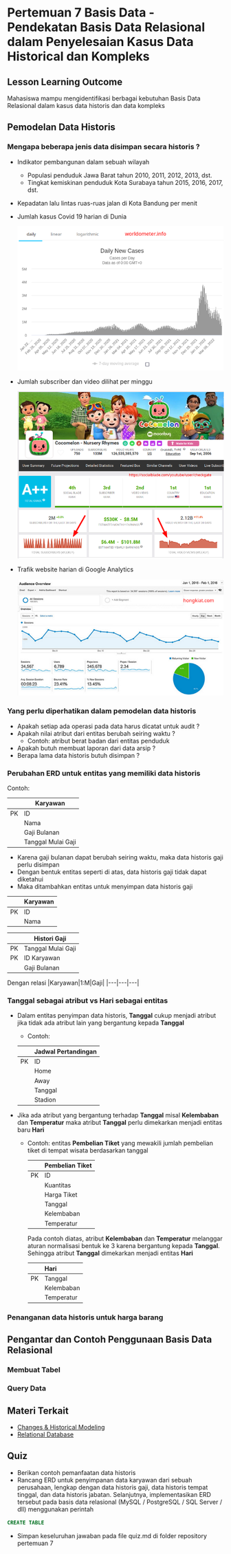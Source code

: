 # Pertemuan 7 Basis Data - Pendekatan Basis Data Relasional dalam Penyelesaian Kasus Data Historical dan Kompleks

## Lesson Learning Outcome
Mahasiswa mampu mengidentifikasi berbagai kebutuhan Basis Data Relasional dalam kasus data historis dan data kompleks

## Pemodelan Data Historis

### Mengapa beberapa jenis data disimpan secara historis ?
- Indikator pembangunan dalam sebuah wilayah
  - Populasi penduduk Jawa Barat tahun 2010, 2011, 2012, 2013, dst.
  - Tingkat kemiskinan penduduk Kota Surabaya tahun 2015, 2016, 2017, dst. 
- Kepadatan lalu lintas ruas-ruas jalan di Kota Bandung per menit
- Jumlah kasus Covid 19 harian di Dunia

  ![](worldometer-covid-cases-2022-04-13.png)
- Jumlah subscriber dan video dilihat per minggu

  ![](chocomelon.png)
- Trafik website harian di Google Analytics

  ![](ga-hongkiat.png)

### Yang perlu diperhatikan dalam pemodelan data historis
- Apakah setiap ada operasi pada data harus dicatat untuk audit ?
- Apakah nilai atribut dari entitas berubah seiring waktu ?
  - Contoh: atribut berat badan dari entitas penduduk
- Apakah butuh membuat laporan dari data arsip ?
- Berapa lama data historis butuh disimpan ?

### Perubahan ERD untuk entitas yang memiliki data historis

Contoh:

||Karyawan|
|---|---|
|PK|ID|
||Nama|
||Gaji Bulanan|
||Tanggal Mulai Gaji|

- Karena gaji bulanan dapat berubah seiring waktu, maka data historis gaji perlu disimpan
- Dengan bentuk entitas seperti di atas, data historis gaji tidak dapat diketahui
- Maka ditambahkan entitas untuk menyimpan data historis gaji

||Karyawan|
|---|---|
|PK|ID|
||Nama|

||Histori Gaji|
|---|---|
|PK|Tanggal Mulai Gaji|
|PK|ID Karyawan|
||Gaji Bulanan|

Dengan relasi 
|Karyawan|1:M|Gaji|
|---|---|---|


### Tanggal sebagai atribut vs Hari sebagai entitas

- Dalam entitas penyimpan data historis, **Tanggal** cukup menjadi atribut jika tidak ada atribut lain yang bergantung kepada **Tanggal**
  - Contoh:  
  
  ||Jadwal Pertandingan|
  |---|---|
  |PK|ID|
  ||Home|
  ||Away|
  ||Tanggal|
  ||Stadion|
  
- Jika ada atribut yang bergantung terhadap **Tanggal** misal **Kelembaban** dan **Temperatur** maka atribut **Tanggal** perlu dimekarkan menjadi entitas baru **Hari**
  - Contoh: entitas **Pembelian Tiket** yang mewakili jumlah pembelian tiket di tempat wisata berdasarkan tanggal

    ||Pembelian Tiket|
    |---|---|
    |PK|ID|
    ||Kuantitas|
    ||Harga Tiket|
    ||Tanggal|
    ||Kelembaban|
    ||Temperatur|

    Pada contoh diatas, atribut **Kelembaban** dan **Temperatur** melanggar aturan normalisasi bentuk ke 3 karena bergantung kepada **Tanggal**. Sehingga atribut **Tanggal** dimekarkan menjadi entitas **Hari**
    
    ||Hari|
    |---|---|
    |PK|Tanggal|
    ||Kelembaban|
    ||Temperatur|

### Penanganan data historis untuk harga barang 

## Pengantar dan Contoh Penggunaan Basis Data Relasional

### Membuat Tabel

### Query Data

## Materi Terkait
- [Changes & Historical Modeling](https://sqldatabasetutorials.com/sql-db-section/changes-historical-modeling/)
- [Relational Database](https://sqldatabasetutorials.com/sql-db/relational-database/)

## Quiz
- Berikan contoh pemanfaatan data historis
- Rancang ERD untuk penyimpanan data karyawan dari sebuah perusahaan, lengkap dengan data historis gaji, data historis tempat tinggal, dan data historis jabatan. Selanjutnya, implementasikan ERD tersebut pada basis data relasional (MySQL / PostgreSQL / SQL Server / dll) menggunakan perintah 

```sql
CREATE TABLE
```
- Simpan keseluruhan jawaban pada file quiz.md di folder repository pertemuan 7
